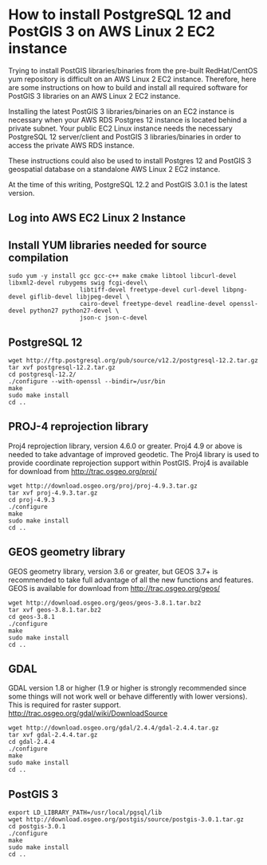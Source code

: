 # How to install PostgreSQL 12 and PostGIS 3 on AWS Linux 2 EC2 instance
Trying to install PostGIS libraries/binaries from the pre-built RedHat/CentOS yum repository
is difficult on an AWS Linux 2 EC2 instance. Therefore, here are some instructions on
how to build and install all required software for PostGIS 3 libraries
on an AWS Linux 2 EC2 instance. 

Installing the latest PostGIS 3 libraries/binaries on an EC2 instance
is necessary when your AWS RDS Postgres 12 instance is located behind a private subnet. Your public EC2 Linux
instance needs the necessary PostgreSQL 12 server/client and PostGIS 3 libraries/binaries in order
to access the private AWS RDS instance.

These instructions could also be used to install Postgres 12 and PostGIS 3 geospatial database
on a standalone AWS Linux 2 EC2 instance.

At the time of this writing, PostgreSQL 12.2 and PostGIS 3.0.1 is the latest version.

## Log into AWS EC2 Linux 2 Instance

## Install YUM libraries needed for source compilation
```
sudo yum -y install gcc gcc-c++ make cmake libtool libcurl-devel libxml2-devel rubygems swig fcgi-devel\
                    libtiff-devel freetype-devel curl-devel libpng-devel giflib-devel libjpeg-devel \
                    cairo-devel freetype-devel readline-devel openssl-devel python27 python27-devel \
                    json-c json-c-devel
```

## PostgreSQL 12
```
wget http://ftp.postgresql.org/pub/source/v12.2/postgresql-12.2.tar.gz
tar xvf postgresql-12.2.tar.gz
cd postgresql-12.2/
./configure --with-openssl --bindir=/usr/bin
make
sudo make install
cd ..
```

## PROJ-4 reprojection library
Proj4 reprojection library, version 4.6.0 or greater. Proj4 4.9 or above is needed to take advantage of improved
geodetic. The Proj4 library is used to provide coordinate reprojection support within PostGIS. Proj4 is available 
for download from http://trac.osgeo.org/proj/
```
wget http://download.osgeo.org/proj/proj-4.9.3.tar.gz
tar xvf proj-4.9.3.tar.gz
cd proj-4.9.3
./configure
make
sudo make install
cd ..
```

## GEOS geometry library
GEOS geometry library, version 3.6 or greater, but GEOS 3.7+ is recommended to take full advantage of all the new
functions and features. GEOS is available for download from http://trac.osgeo.org/geos/
```
wget http://download.osgeo.org/geos/geos-3.8.1.tar.bz2
tar xvf geos-3.8.1.tar.bz2
cd geos-3.8.1
./configure
make
sudo make install
cd ..
```

## GDAL
GDAL version 1.8 or higher (1.9 or higher is strongly recommended since some things will not work well or behave
differently with lower versions). This is required for raster support. 
http://trac.osgeo.org/gdal/wiki/DownloadSource
```
wget http://download.osgeo.org/gdal/2.4.4/gdal-2.4.4.tar.gz
tar xvf gdal-2.4.4.tar.gz
cd gdal-2.4.4
./configure
make
sudo make install
cd ..
```

## PostGIS 3
```
export LD_LIBRARY_PATH=/usr/local/pgsql/lib
wget http://download.osgeo.org/postgis/source/postgis-3.0.1.tar.gz
cd postgis-3.0.1
./configure
make
sudo make install
cd ..
```
